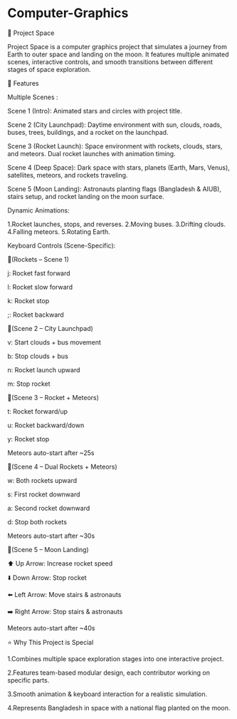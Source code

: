 # Computer-Graphics

🚀 Project Space

Project Space is a computer graphics project that simulates a journey from Earth to outer space and landing on the moon. It features multiple animated scenes, interactive controls, and smooth transitions between different stages of space exploration.

🌌 Features

Multiple Scenes :

Scene 1 (Intro): Animated stars and circles with project title.

Scene 2 (City Launchpad): Daytime environment with sun, clouds, roads, buses, trees, buildings, and a rocket on the launchpad. 

Scene 3 (Rocket Launch): Space environment with rockets, clouds, stars, and meteors. Dual rocket launches with animation timing.

Scene 4 (Deep Space): Dark space with stars, planets (Earth, Mars, Venus), satellites, meteors, and rockets traveling.

Scene 5 (Moon Landing): Astronauts planting flags (Bangladesh & AIUB), stairs setup, and rocket landing on the moon surface.


Dynamic Animations:

1.Rocket launches, stops, and reverses.
2.Moving buses.
3.Drifting clouds. 
4.Falling meteors. 
5.Rotating Earth.

Keyboard Controls (Scene-Specific):

🔹(Rockets – Scene 1)

j: Rocket fast forward

l: Rocket slow forward

k: Rocket stop

;: Rocket backward

🔹(Scene 2 – City Launchpad)

v: Start clouds + bus movement

b: Stop clouds + bus

n: Rocket launch upward

m: Stop rocket

🔹(Scene 3 – Rocket + Meteors)

t: Rocket forward/up

u: Rocket backward/down

y: Rocket stop

Meteors auto-start after ~25s

🔹(Scene 4 – Dual Rockets + Meteors)

w: Both rockets upward

s: First rocket downward

a: Second rocket downward

d: Stop both rockets

Meteors auto-start after ~30s

🔹(Scene 5 – Moon Landing)

⬆️ Up Arrow: Increase rocket speed

⬇️ Down Arrow: Stop rocket

⬅️ Left Arrow: Move stairs & astronauts

➡️ Right Arrow: Stop stairs & astronauts

Meteors auto-start after ~40s


⭐ Why This Project is Special

1.Combines multiple space exploration stages into one interactive project.

2.Features team-based modular design, each contributor working on specific parts.

3.Smooth animation & keyboard interaction for a realistic simulation.

4.Represents Bangladesh in space with a national flag planted on the moon.


